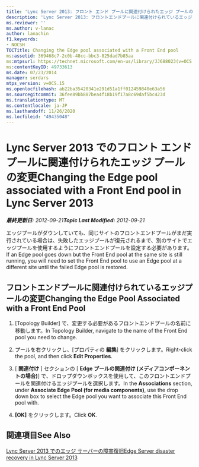 ```yaml
---
title: 'Lync Server 2013: フロント エンド プールに関連付けられたエッジ プールの変更'
description: 'Lync Server 2013: フロントエンドプールに関連付けられているエッジプールを変更します。'
ms.reviewer: ''
ms.author: v-lanac
author: lanachin
f1.keywords:
- NOCSH
TOCTitle: Changing the Edge pool associated with a Front End pool
ms:assetid: 369468c7-2c0b-48cc-bbc3-825dad7b85aa
ms:mtpsurl: https://technet.microsoft.com/en-us/library/JJ688023(v=OCS.15)
ms:contentKeyID: 49733613
ms.date: 07/23/2014
manager: serdars
mtps_version: v=OCS.15
ms.openlocfilehash: ab22ba35420341e291d51a1ff012459840e63a56
ms.sourcegitcommit: 36fee89bb887bea4f18b19f17a8c69daf5bc423d
ms.translationtype: MT
ms.contentlocale: ja-JP
ms.lasthandoff: 11/26/2020
ms.locfileid: "49435048"
---
```

# <a name="changing-the-edge-pool-associated-with-a-front-end-pool-in-lync-server-2013"></a><span data-ttu-id="67bd4-103">Lync Server 2013 でのフロント エンド プールに関連付けられたエッジ プールの変更</span><span class="sxs-lookup"><span data-stu-id="67bd4-103">Changing the Edge pool associated with a Front End pool in Lync Server 2013</span></span>

<div data-xmlns="http://www.w3.org/1999/xhtml">

<div class="topic" data-xmlns="http://www.w3.org/1999/xhtml" data-msxsl="urn:schemas-microsoft-com:xslt" data-cs="https://msdn.microsoft.com/">

<div data-asp="https://msdn2.microsoft.com/asp">



</div>

<div id="mainSection">

<div id="mainBody"><span data-ttu-id="67bd4-104">

<span> </span></span><span class="sxs-lookup"><span data-stu-id="67bd4-104">

<span> </span></span></span>

<span data-ttu-id="67bd4-105">_**最終更新日:** 2012-09-21_</span><span class="sxs-lookup"><span data-stu-id="67bd4-105">_**Topic Last Modified:** 2012-09-21_</span></span>

<span data-ttu-id="67bd4-106">エッジプールがダウンしていても、同じサイトのフロントエンドプールがまだ実行されている場合は、失敗したエッジプールが復元されるまで、別のサイトでエッジプールを使用するようにフロントエンドプールを設定する必要があります。</span><span class="sxs-lookup"><span data-stu-id="67bd4-106">If an Edge pool goes down but the Front End pool at the same site is still running, you will need to set the Front End pool to use an Edge pool at a different site until the failed Edge pool is restored.</span></span>

<div>

## <a name="changing-the-edge-pool-associated-with-a-front-end-pool"></a><span data-ttu-id="67bd4-107">フロントエンドプールに関連付けられているエッジプールの変更</span><span class="sxs-lookup"><span data-stu-id="67bd4-107">Changing the Edge Pool Associated with a Front End Pool</span></span>

1.  <span data-ttu-id="67bd4-108">[Topology Builder] で、変更する必要があるフロントエンドプールの名前に移動します。</span><span class="sxs-lookup"><span data-stu-id="67bd4-108">In Topology Builder, navigate to the name of the Front End pool you need to change.</span></span>

2.  <span data-ttu-id="67bd4-109">プールを右クリックし、[プロパティの **編集**] をクリックします。</span><span class="sxs-lookup"><span data-stu-id="67bd4-109">Right-click the pool, and then click **Edit Properties**.</span></span>

3.  <span data-ttu-id="67bd4-110">[ **関連付け** ] セクションの [ **Edge プールの関連付け (メディアコンポーネントの場合)**] で、ドロップダウンボックスを使用して、このフロントエンドプールを関連付けるエッジプールを選択します。</span><span class="sxs-lookup"><span data-stu-id="67bd4-110">In the **Associations** section, under **Associate Edge Pool (for media components)**, use the drop down box to select the Edge pool you want to associate this Front End pool with.</span></span>

4.  <span data-ttu-id="67bd4-111">**[OK]** をクリックします。</span><span class="sxs-lookup"><span data-stu-id="67bd4-111">Click **OK**.</span></span>

</div>

<div>

## <a name="see-also"></a><span data-ttu-id="67bd4-112">関連項目</span><span class="sxs-lookup"><span data-stu-id="67bd4-112">See Also</span></span>


[<span data-ttu-id="67bd4-113">Lync Server 2013 でのエッジ サーバーの障害復旧</span><span class="sxs-lookup"><span data-stu-id="67bd4-113">Edge Server disaster recovery in Lync Server 2013</span></span>](lync-server-2013-edge-server-disaster-recovery.md)  
  

<span data-ttu-id="67bd4-114"></div>

</div>

<span> </span>

</div>

</div>

</span><span class="sxs-lookup"><span data-stu-id="67bd4-114"></div>

</div>

<span> </span>

</div>

</div>

</span></span></div>

